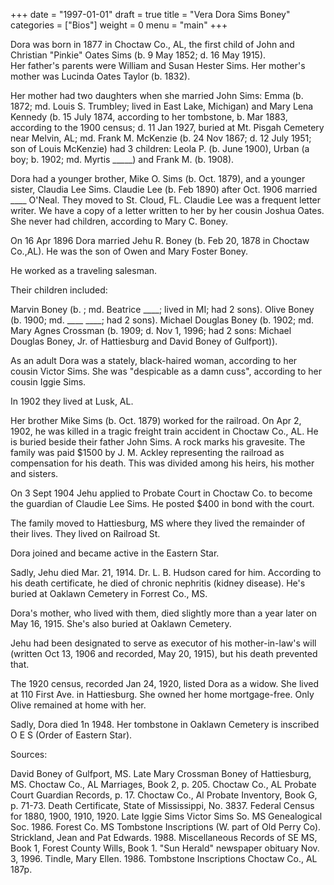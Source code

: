 +++
date = "1997-01-01"
draft = true
title = "Vera Dora Sims Boney"
categories = ["Bios"]
weight = 0
menu =  "main"
+++

Dora was born in 1877 in Choctaw Co., AL, the first child of John and Christian "Pinkie" Oates Sims (b. 9 May 1852; d. 16 May 1915).   
Her father's parents were William and Susan Hester Sims.  Her mother's mother was Lucinda Oates Taylor (b. 1832).

Her mother had two daughters when she married John Sims: Emma (b. 1872; md. Louis S. Trumbley; lived in East Lake, Michigan) and Mary Lena Kennedy (b. 15 July 1874, according to her tombstone, b. Mar 1883, according to the 1900 census; d. 11 Jan 1927, buried at Mt. Pisgah Cemetery near Melvin, AL; md. Frank M. McKenzie (b. 24 Nov 1867; d. 12 July 1951; son of Louis McKenzie) had 3 children: Leola P. (b. June 1900), Urban (a boy; b. 1902; md. Myrtis _____) and Frank M. (b. 1908).

Dora had a younger brother, Mike O. Sims (b. Oct. 1879), and a younger sister, Claudia Lee Sims.  Claudie Lee (b. Feb 1890) after Oct. 1906 married ____ O'Neal.  They moved to St. Cloud, FL.  Claudie Lee was a frequent letter writer.  We have a copy of a letter written to her by her cousin Joshua Oates.  She never had children, according to Mary C. Boney.

On 16 Apr 1896 Dora married Jehu R. Boney (b. Feb 20, 1878 in Choctaw Co.,AL).  He was the son of Owen and Mary Foster Boney.

He worked as a traveling salesman.

Their children included:

Marvin Boney (b.    ; md. Beatrice ____; lived in MI; had 2 sons).
Olive Boney (b. 1900; md. ____ ____; had 2 sons).
Michael Douglas Boney (b. 1902; md. Mary Agnes Crossman (b. 1909; d. Nov 1, 1996; had 2 sons: Michael Douglas Boney, Jr. of Hattiesburg and David Boney of Gulfport)).

As an adult Dora was a stately, black-haired woman, according to her cousin Victor Sims.  She was "despicable as a damn cuss", according to her cousin Iggie Sims.

In 1902 they lived at Lusk, AL.

Her brother Mike Sims (b. Oct. 1879) worked for the railroad.  On Apr 2, 1902, he was killed in a tragic freight train accident in Choctaw Co., AL.  He is buried beside their father John Sims.  A rock marks his gravesite.  The family was paid $1500 by J. M. Ackley representing the railroad as compensation for his death.  This was divided among his heirs, his mother and sisters.  

On 3 Sept 1904 Jehu applied to Probate Court in Choctaw Co. to become the guardian of Claudie Lee Sims.  He posted $400 in bond with the court.

The family moved to Hattiesburg, MS where they lived the remainder of their lives.  They lived on Railroad St.

Dora joined and became active in the Eastern Star.

Sadly, Jehu died Mar. 21, 1914.  Dr. L. B. Hudson cared for him.  According to his death certificate, he died of chronic nephritis (kidney disease).  He's buried at Oaklawn Cemetery in Forrest Co., MS.   

Dora's mother, who lived with them, died slightly more than a year later on May 16, 1915.  She's also buried at Oaklawn Cemetery.

Jehu had been designated to serve as executor of his mother-in-law's will (written Oct 13, 1906 and recorded, May 20, 1915), but his death prevented that.

The 1920 census, recorded Jan 24, 1920, listed Dora as a widow.  She lived at 110 First Ave. in Hattiesburg.  She owned her home mortgage-free.  Only Olive remained at home with her.

Sadly, Dora died 1n 1948.  Her tombstone in Oaklawn Cemetery is inscribed O E S (Order of Eastern Star).

Sources:

David Boney of Gulfport, MS.
Late Mary Crossman Boney of Hattiesburg, MS.
Choctaw Co., AL Marriages, Book 2, p. 205.
Choctaw Co., AL Probate Court Guardian Records, p. 17.
Choctaw Co., Al Probate Inventory, Book G, p. 71-73.
Death Certificate, State of Mississippi, No. 3837.
Federal Census for 1880, 1900, 1910, 1920.
Late Iggie Sims
Victor Sims
So. MS Genealogical Soc. 1986. Forest Co. MS Tombstone Inscriptions (W. part of Old Perry Co).
Strickland, Jean and Pat Edwards. 1988. Miscellaneous Records of SE MS, Book 1, Forest County Wills, Book 1.
"Sun Herald" newspaper obituary Nov. 3, 1996.
Tindle, Mary Ellen. 1986. Tombstone Inscriptions Choctaw Co., AL 187p.
